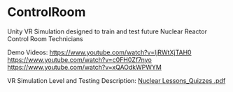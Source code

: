 # ControlRoom

Unity VR Simulation designed to train and test future Nuclear Reactor Control Room Technicians  

Demo Videos: 
https://www.youtube.com/watch?v=IjRWtXjTAH0
https://www.youtube.com/watch?v=c0FH0Zf7nyo
https://www.youtube.com/watch?v=xQAOdkWPWYM

VR Simulation Level and Testing Description: 
[Nuclear Lessons_Quizzes .pdf](https://github.com/quipthaw/ControlRoom/files/11481927/Nuclear.Lessons_Quizzes.pdf)
